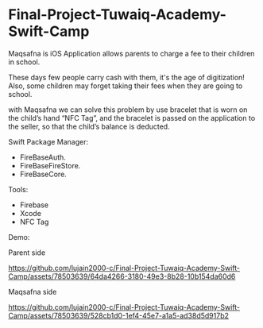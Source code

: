 # Final-Project-Tuwaiq-Academy-Swift-Camp

Maqsafna is iOS Application allows parents to charge a fee to their children in school. 

These days few people carry cash with them, it's the age of digitization! Also, some children may forget taking their  fees when they are going to school. 

with Maqsafna we can solve this problem  by use bracelet that is worn on the child’s hand “NFC Tag”, and the bracelet is passed on the application to the seller, so that the child’s balance is deducted.

Swift Package Manager:
- FireBaseAuth.
- FireBaseFireStore.
- FireBaseCore.


Tools:
- Firebase
-  Xcode
- NFC Tag

 
 Demo:

Parent side



https://github.com/lujain2000-c/Final-Project-Tuwaiq-Academy-Swift-Camp/assets/78503639/64da4266-3180-49e3-8b28-10b154da60d6





Maqsafna side




https://github.com/lujain2000-c/Final-Project-Tuwaiq-Academy-Swift-Camp/assets/78503639/528cb1d0-1ef4-45e7-a1a5-ad38d5d917b2

